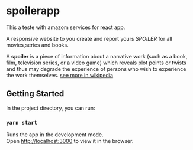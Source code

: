 # spoilerapp
This a teste with amazom services for react app.

A responsive website to you create and report yours *SPOILER* for all movies,series and books.

A **spoiler** is a piece of information about a narrative work (such as a book, film, television series, or a video game) which reveals plot points or twists and thus may degrade the experience of persons who wish to experience the work themselves. [see more in wikipedia](https://en.wikipedia.org/wiki/Wikipedia:Spoiler)

## Getting Started

In the project directory, you can run:

### `yarn start`

Runs the app in the development mode.<br />
Open [http://localhost:3000](http://localhost:3000) to view it in the browser.

